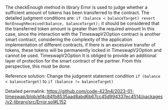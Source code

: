 The checkEnough method in library Error is used to judge whether a sufficient amount of tokens has been transferred to the contract. The detailed judgment conditions are: `if (balance < balanceTarget) revert NotEnoughReceived(balance, balanceTarget);` it should be considered that the transferred token amount is greater than the required amount In this case, since the interaction with the TimeswapV2Option contract is another smart contract, considering the complexity of the application implementation of different contracts, if there is an excessive transfer of tokens, these tokens will be permanently locked in TimeswapV2Option and cannot be used. TimeswapV2Option It is obliged to provide an additional layer of protection for the smart contract of the partner. From this perspective, this must be done.

Reference solution: Change the judgment statement condition `if (balance < balanceTarget)` to `if (balance != balanceTarget)`

Detailed permalink:
https://github.com/code-423n4/2023-01-timeswap/blob/ef4c84fb8535aad8abd6b67cc45d994337ec4514/packages/v2-library/src/Error.sol#L152